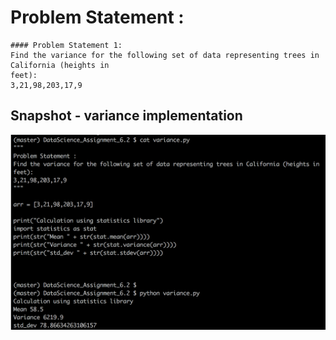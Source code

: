 # Problem Statement :
```
#### Problem Statement​ ​1:
Find the variance for the following set of data representing trees in California (heights in
feet):
3,21,98,203,17,9
```

## Snapshot - variance implementation


![alt text](screenshots/variance.png "variance")

